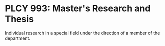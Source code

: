 # PLCY 993: Master's Research and Thesis

Individual research in a special field under the direction of a member of the department.